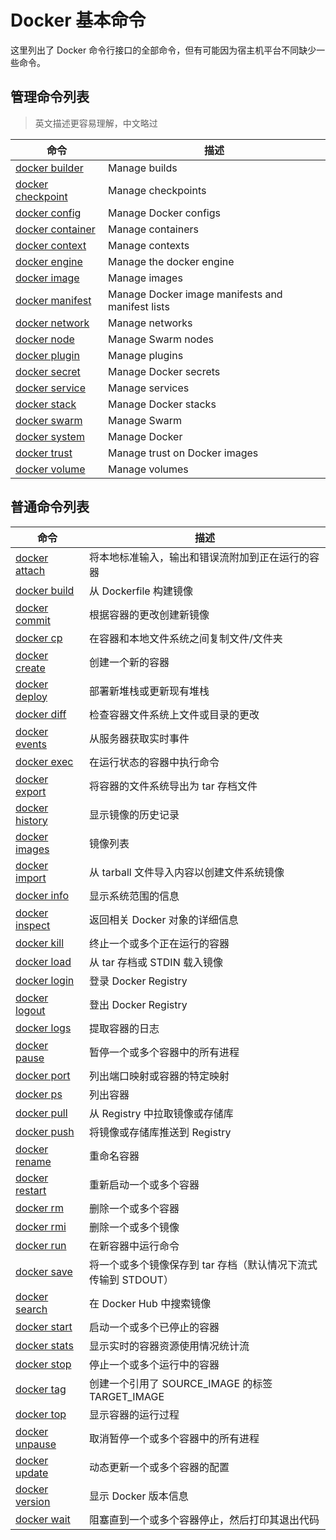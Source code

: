 # Docker 基本命令

这里列出了 Docker 命令行接口的全部命令，但有可能因为宿主机平台不同缺少一些命令。

## 管理命令列表

> 英文描述更容易理解，中文略过

| 命令 | 描述 |
| ------------------------------------------------------------ | ------------------------------------------------------------ |
| [docker builder](https://docs.docker.com/engine/reference/commandline/builder/) | Manage builds |
| [docker checkpoint](https://docs.docker.com/engine/reference/commandline/checkpoint/) | Manage checkpoints |
| [docker config](https://docs.docker.com/engine/reference/commandline/config/) | Manage Docker configs |
| [docker container](https://docs.docker.com/engine/reference/commandline/container/) | Manage containers |
| [docker context](https://docs.docker.com/engine/reference/commandline/context/) | Manage contexts |
| [docker engine](https://docs.docker.com/engine/reference/commandline/engine/) | Manage the docker engine |
| [docker image](https://docs.docker.com/engine/reference/commandline/image/) | Manage images |
| [docker manifest](https://docs.docker.com/engine/reference/commandline/manifest/) | Manage Docker image manifests and manifest lists |
| [docker network](https://docs.docker.com/engine/reference/commandline/network/) | Manage networks |
| [docker node](https://docs.docker.com/engine/reference/commandline/node/) | Manage Swarm nodes |
| [docker plugin](https://docs.docker.com/engine/reference/commandline/plugin/) | Manage plugins |
| [docker secret](https://docs.docker.com/engine/reference/commandline/secret/) | Manage Docker secrets |
| [docker service](https://docs.docker.com/engine/reference/commandline/service/) | Manage services |
| [docker stack](https://docs.docker.com/engine/reference/commandline/stack/) | Manage Docker stacks |
| [docker swarm](https://docs.docker.com/engine/reference/commandline/swarm/) | Manage Swarm |
| [docker system](https://docs.docker.com/engine/reference/commandline/system/) | Manage Docker |
| [docker trust](https://docs.docker.com/engine/reference/commandline/trust/) | Manage trust on Docker images |
| [docker volume](https://docs.docker.com/engine/reference/commandline/volume/) | Manage volumes |

## 普通命令列表

| 命令 | 描述 |
| ------------------------------------------------------------ | ------------------------------------------------------------ |
| [docker attach](https://docs.docker.com/engine/reference/commandline/attach/) | 将本地标准输入，输出和错误流附加到正在运行的容器 |
| [docker build](https://docs.docker.com/engine/reference/commandline/build/) | 从 Dockerfile 构建镜像 |
| [docker commit](https://docs.docker.com/engine/reference/commandline/commit/) | 根据容器的更改创建新镜像 |
| [docker cp](https://docs.docker.com/engine/reference/commandline/cp/) | 在容器和本地文件系统之间复制文件/文件夹 |
| [docker create](https://docs.docker.com/engine/reference/commandline/create/) | 创建一个新的容器 |
| [docker deploy](https://docs.docker.com/engine/reference/commandline/deploy/) | 部署新堆栈或更新现有堆栈 |
| [docker diff](https://docs.docker.com/engine/reference/commandline/diff/) | 检查容器文件系统上文件或目录的更改 |
| [docker events](https://docs.docker.com/engine/reference/commandline/events/) | 从服务器获取实时事件 |
| [docker exec](https://docs.docker.com/engine/reference/commandline/exec/) | 在运行状态的容器中执行命令 |
| [docker export](https://docs.docker.com/engine/reference/commandline/export/) | 将容器的文件系统导出为 tar 存档文件 |
| [docker history](https://docs.docker.com/engine/reference/commandline/history/) | 显示镜像的历史记录 |
| [docker images](https://docs.docker.com/engine/reference/commandline/images/) | 镜像列表 |
| [docker import](https://docs.docker.com/engine/reference/commandline/import/) | 从 tarball 文件导入内容以创建文件系统镜像 |
| [docker info](https://docs.docker.com/engine/reference/commandline/info/) | 显示系统范围的信息 |
| [docker inspect](https://docs.docker.com/engine/reference/commandline/inspect/) | 返回相关 Docker 对象的详细信息 |
| [docker kill](https://docs.docker.com/engine/reference/commandline/kill/) | 终止一个或多个正在运行的容器 |
| [docker load](https://docs.docker.com/engine/reference/commandline/load/) | 从 tar 存档或 STDIN 载入镜像 |
| [docker login](https://docs.docker.com/engine/reference/commandline/login/) | 登录 Docker Registry |
| [docker logout](https://docs.docker.com/engine/reference/commandline/logout/) | 登出 Docker Registry |
| [docker logs](https://docs.docker.com/engine/reference/commandline/logs/) | 提取容器的日志 |
| [docker pause](https://docs.docker.com/engine/reference/commandline/pause/) | 暂停一个或多个容器中的所有进程 |
| [docker port](https://docs.docker.com/engine/reference/commandline/port/) | 列出端口映射或容器的特定映射 |
| [docker ps](https://docs.docker.com/engine/reference/commandline/ps/) | 列出容器 |
| [docker pull](https://docs.docker.com/engine/reference/commandline/pull/) | 从 Registry 中拉取镜像或存储库 |
| [docker push](https://docs.docker.com/engine/reference/commandline/push/) | 将镜像或存储库推送到 Registry |
| [docker rename](https://docs.docker.com/engine/reference/commandline/rename/) | 重命名容器 |
| [docker restart](https://docs.docker.com/engine/reference/commandline/restart/) | 重新启动一个或多个容器 |
| [docker rm](https://docs.docker.com/engine/reference/commandline/rm/) | 删除一个或多个容器 |
| [docker rmi](https://docs.docker.com/engine/reference/commandline/rmi/) | 删除一个或多个镜像 |
| [docker run](https://docs.docker.com/engine/reference/commandline/run/) | 在新容器中运行命令 |
| [docker save](https://docs.docker.com/engine/reference/commandline/save/) | 将一个或多个镜像保存到 tar 存档（默认情况下流式传输到 STDOUT） |
| [docker search](https://docs.docker.com/engine/reference/commandline/search/) | 在 Docker Hub 中搜索镜像 |
| [docker start](https://docs.docker.com/engine/reference/commandline/start/) | 启动一个或多个已停止的容器 |
| [docker stats](https://docs.docker.com/engine/reference/commandline/stats/) | 显示实时的容器资源使用情况统计流 |
| [docker stop](https://docs.docker.com/engine/reference/commandline/stop/) | 停止一个或多个运行中的容器 |
| [docker tag](https://docs.docker.com/engine/reference/commandline/tag/) | 创建一个引用了 SOURCE_IMAGE 的标签 TARGET_IMAGE |
| [docker top](https://docs.docker.com/engine/reference/commandline/top/) | 显示容器的运行过程 |
| [docker unpause](https://docs.docker.com/engine/reference/commandline/unpause/) | 取消暂停一个或多个容器中的所有进程 |
| [docker update](https://docs.docker.com/engine/reference/commandline/update/) | 动态更新一个或多个容器的配置 |
| [docker version](https://docs.docker.com/engine/reference/commandline/version/) | 显示 Docker 版本信息 |
| [docker wait](https://docs.docker.com/engine/reference/commandline/wait/) | 阻塞直到一个或多个容器停止，然后打印其退出代码 |
